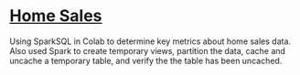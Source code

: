 # <ins> Home Sales<ins>

Using SparkSQL in Colab to determine key metrics about home sales data.
Also used Spark to create temporary views, partition the data, cache and uncache a temporary table, and verify the the table has been uncached.
